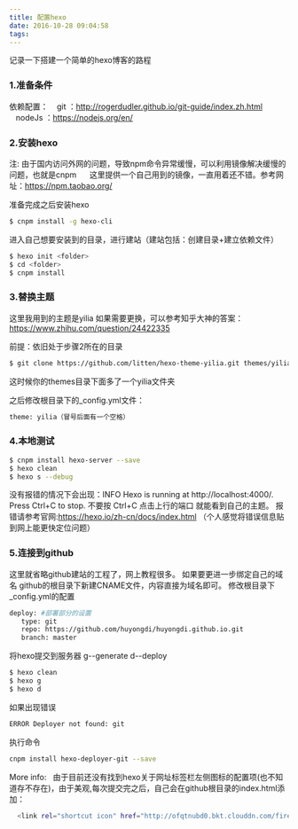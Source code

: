 ```yaml
---
title: 配置hexo
date: 2016-10-28 09:04:58
tags:
---
```


记录一下搭建一个简单的hexo博客的路程

### 1.准备条件
依赖配置：
&nbsp;&nbsp;&nbsp;git ：http://rogerdudler.github.io/git-guide/index.zh.html
&nbsp;&nbsp;&nbsp;nodeJs ：https://nodejs.org/en/

<!--More-->

### 2.安装hexo
注: 由于国内访问外网的问题，导致npm命令异常缓慢，可以利用镜像解决缓慢的问题，也就是cnpm
&nbsp; &nbsp; &nbsp;这里提供一个自己用到的镜像，一直用着还不错。参考网址：https://npm.taobao.org/

准备完成之后安装hexo
``` bash
$ cnpm install -g hexo-cli
```
进入自己想要安装到的目录，进行建站（建站包括：创建目录+建立依赖文件）
``` bash
$ hexo init <folder>
$ cd <folder>
$ cnpm install
```

### 3.替换主题
这里我用到的主题是yilia
如果需要更换，可以参考知乎大神的答案：https://www.zhihu.com/question/24422335

前提：依旧处于步骤2所在的目录
``` bash
$ git clone https://github.com/litten/hexo-theme-yilia.git themes/yilia
```
这时候你的themes目录下面多了一个yilia文件夹


之后修改根目录下的_config.yml文件：
``` bash
theme: yilia（冒号后面有一个空格）
```

### 4.本地测试
``` bash
$ cnpm install hexo-server --save
$ hexo clean
$ hexo s --debug
```
没有报错的情况下会出现：INFO  Hexo is running at http://localhost:4000/. Press Ctrl+C to stop.
不要按 Ctrl+C 点击上行的端口 就能看到自己的主题。
报错请参考官网:https://hexo.io/zh-cn/docs/index.html （个人感觉将错误信息贴到网上能更快定位问题）

### 5.连接到github
这里就省略github建站的工程了，网上教程很多。
如果要更进一步绑定自己的域名 github的根目录下新建CNAME文件，内容直接为域名即可。
修改根目录下_config.yml的配置
``` bash
deploy: #部署部分的设置
   type: git
   repo: https://github.com/huyongdi/huyongdi.github.io.git
   branch: master
```
将hexo提交到服务器
g--generate
d--deploy
``` bash
$ hexo clean
$ hexo g
$ hexo d
```
如果出现错误
``` bash
ERROR Deployer not found: git
```
执行命令
``` bash
cnpm install hexo-deployer-git --save
```

More info:
&nbsp;&nbsp;由于目前还没有找到hexo关于网址标签栏左侧图标的配置项(也不知道存不存在)，由于美观,每次提交完之后，自己会在github根目录的index.html添加：

``` bash
  <link rel="shortcut icon" href="http://ofqtnubd0.bkt.clouddn.com/fire.png" type="image/x-icon">
```
